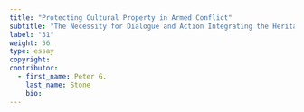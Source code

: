 ```yaml
---
title: "Protecting Cultural Property in Armed Conflict"
subtitle: "The Necessity for Dialogue and Action Integrating the Heritage, Military, and Humanitarian Sectors"
label: "31"
weight: 56
type: essay
copyright:
contributor:
  - first_name: Peter G.
    last_name: Stone
    bio:
---
```

